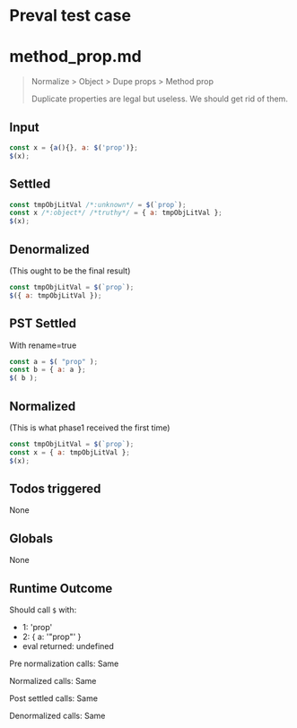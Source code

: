 # Preval test case

# method_prop.md

> Normalize > Object > Dupe props > Method prop
>
> Duplicate properties are legal but useless. We should get rid of them.

## Input

`````js filename=intro
const x = {a(){}, a: $('prop')};
$(x);
`````


## Settled


`````js filename=intro
const tmpObjLitVal /*:unknown*/ = $(`prop`);
const x /*:object*/ /*truthy*/ = { a: tmpObjLitVal };
$(x);
`````


## Denormalized
(This ought to be the final result)

`````js filename=intro
const tmpObjLitVal = $(`prop`);
$({ a: tmpObjLitVal });
`````


## PST Settled
With rename=true

`````js filename=intro
const a = $( "prop" );
const b = { a: a };
$( b );
`````


## Normalized
(This is what phase1 received the first time)

`````js filename=intro
const tmpObjLitVal = $(`prop`);
const x = { a: tmpObjLitVal };
$(x);
`````


## Todos triggered


None


## Globals


None


## Runtime Outcome


Should call `$` with:
 - 1: 'prop'
 - 2: { a: '"prop"' }
 - eval returned: undefined

Pre normalization calls: Same

Normalized calls: Same

Post settled calls: Same

Denormalized calls: Same
